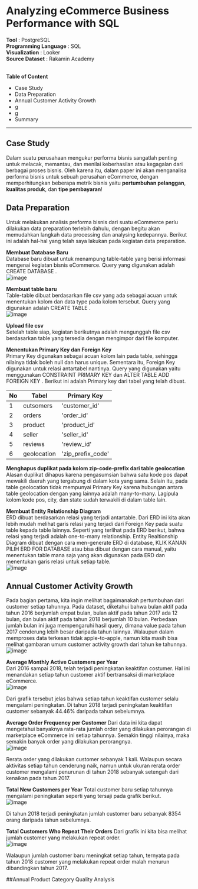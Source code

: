 # Analyzing eCommerce Business Performance with SQL

**Tool** : PostgreSQL<br>
**Programming Language** : SQL<br>
**Visualization** : Looker<br>
**Source Dataset** : Rakamin Academy<br>
<br>

**Table of Content**
* Case Study
* Data Preparation
* Annual Customer Activity Growth
* g
* g
* Summary
---

## Case Study
Dalam suatu perusahaan mengukur performa bisnis sangatlah penting untuk melacak, memantau, dan menilai keberhasilan atau kegagalan dari berbagai proses bisnis. Oleh karena itu, dalam paper ini akan menganalisa performa bisnis untuk sebuah perusahan eCommerce, dengan memperhitungkan beberapa metrik bisnis yaitu **pertumbuhan pelanggan**, **kualitas produk**, dan **tipe pembayaran**!

## Data Preparation
Untuk melakukan analisis preforma bisnis dari suatu eCommerce perlu dilakukan data preparation terlebih dahulu, dengan begitu akan memudahkan langkah data processing dan analysing kedepannya. Berikut ini adalah hal-hal yang telah saya lakukan pada kegiatan data preparation.<br>

**Membuat Database Baru**<br>
Database baru dibuat untuk menampung table-table yang berisi informasi mengenai kegiatan bisnis eCommerce.  Query yang digunakan adalah CREATE DATABASE <nama database>.<br> 
![image](https://github.com/alfatharr/ecommerce-performance/assets/156917349/ffa36d0e-3636-412c-90ec-b1033df5ded6)

**Membuat table baru**<br>
Table-table dibuat berdasarkan file csv yang ada sebagai acuan untuk menentukan kolom dan data type pada kolom tersebut. Query yang digunakan adalah CREATE TABLE <nama table>.<br>
![image](https://github.com/alfatharr/ecommerce-performance/assets/156917349/d3915325-c70a-4f6a-8e9b-87a8321995ed)

**Upload file csv**<br>
Setelah table siap, kegiatan berikutnya adalah mengunggah file csv berdasarkan table yang tersedia dengan mengimpor dari file komputer.

**Menentukan Primary Key dan Foreign Key**<br>
Primary Key digunakan sebagai acuan kolom lain pada table, sehingga nilainya tidak boleh null dan harus unique. Sementara itu, Foreign Key digunakan untuk relasi antartabel nantinya. Query yang digunakan yaitu menggunakan CONSTRAINT <nama constraint> PRIMARY KEY <nama kolom> dan ALTER TABLE <nama table> ADD FOREIGN KEY <nama kolom>. Berikut ini adalah Primary key dari tabel yang telah dibuat.

| No | Tabel         |  Primary Key       |
| -- | ------------- | ------------------ |
| 1  | cutsomers     | 'customer_id'      |
| 2  | orders        | 'order_id'         |
| 3  | product       | 'product_id'       |
| 4  | seller        | 'seller_id'        |
| 5  | reviews       | 'review_id'        |
| 6  | geolocation   | 'zip_prefix_code'  |

**Menghapus duplikat pada kolom zip-code-prefix dari table geolocation**<br>
Alasan duplikat dihapus karena pengasumsian bahwa satu kode pos dapat mewakili daerah yang tergabung di dalam kota yang sama. Selain itu, pada table geolocation tidak mempunyai Primary Key karena hubungan antara table geolocation dengan yang lainnya adalah many-to-many. Lagipula kolom kode pos, city, dan state sudah terwakili di dalam table lain.

**Membuat Entity Relationship Diagram**<br>
ERD dibuat berdasarkan relasi yang terjadi antartable. Dari ERD ini kita akan lebih mudah melihat garis relasi yang terjadi dari Foreign Key pada suatu table kepada table lainnya. Seperti yang terlihat pada ERD berikut, bahwa relasi yang terjadi adalah one-to-many relationship.
Entity Realtionship Diagram dibuat dengan cara men-generate ERD di database, KLIK KANAN <nama database> PILIH ERD FOR DATABASE atau bisa dibuat dengan cara manual, yaitu menentukan table mana saja yang akan digunakan pada ERD dan menentukan garis relasi untuk setiap table.
<br>
![image](https://github.com/alfatharr/ecommerce-performance/assets/156917349/b01c1d1c-eacd-41ff-a187-d17a1923b496)

## Annual Customer Activity Growth

Pada bagian pertama, kita ingin melihat bagaimanakah pertumbuhan dari customer setiap tahunnya. Pada dataset, diketahui bahwa bulan aktif pada tahun 2016 berjumlah empat bulan, bulan aktif pada tahun 2017 ada 12 bulan, dan bulan aktif pada tahun 2018 berjumlah 10 bulan. Perbedaan jumlah bulan ini juga mempengaruhi hasil query, dimana value pada tahun 2017 cenderung lebih besar daripada tahun lainnya. Walaupun dalam memproses data terkesan tidak apple-to-apple, namun kita masih bisa melihat gambaran umum customer activity growth dari tahun ke tahunnya.
<br>
![image](https://github.com/alfatharr/ecommerce-performance/assets/156917349/6d338fa1-048a-44c8-a66a-601a510e130b)

**Average Monthly Active Customers per Year**<br>
Dari 2016 sampai 2018, telah terjadi peningkatan keaktifan costumer. Hal ini menandakan setiap tahun customer aktif bertransaksi di marketplace eCommerce.
<br>
![image](https://github.com/alfatharr/ecommerce-performance/assets/156917349/ef1c25d3-af55-4351-9f5a-918043358953)

Dari grafik tersebut jelas bahwa setiap tahun keaktifan customer selalu mengalami peningkatan. Di tahun 2018 terjadi peningkatan keaktifan customer sebanyak 44.46% daripada tahun sebelumnya.

**Average Order Frequency per Customer**
Dari data ini kita dapat mengetahui banyaknya rata-rata jumlah order yang dilakukan perorangan di marketplace eCommerce ini setiap tahunnya.  Semakin tinggi nilainya, maka semakin banyak order yang dilakukan perorangnya.
<br>
![image](https://github.com/alfatharr/ecommerce-performance/assets/156917349/15638e68-2cfc-4d29-912c-c900f352bc0a)

Rerata order yang dilakukan customer sebanyak 1 kali. Walaupun secara aktivitas setiap tahun cenderung naik, namun untuk ukuran rerata order customer mengalami penurunan di tahun 2018 sebanyak setengah dari kenaikan pada tahun 2017.

**Total New Customers per Year**
Total customer baru setiap tahunnya mengalami peningkatan seperti yang tersaji pada grafik berikut.
<br>
![image](https://github.com/alfatharr/ecommerce-performance/assets/156917349/80933a2c-0a6a-4a99-bb79-7725c53adf17)

Di tahun 2018 terjadi peningkatan jumlah customer baru sebanyak 8354 orang daripada tahun sebelumnya.

**Total Customers Who Repeat Their Orders**
Dari grafik ini kita bisa melihat jumlah customer yang melakukan repeat order.
<br>
![image](https://github.com/alfatharr/ecommerce-performance/assets/156917349/c125609b-e167-4c24-bd63-f633154733df)

Walaupun jumlah customer baru meningkat setiap tahun, ternyata pada tahun 2018 customer yang melakukan repeat order malah menurun dibandingkan tahun 2017.

##Annual Product Category Quality Analysis









